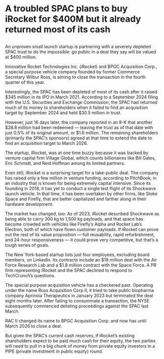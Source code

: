 # A troubled SPAC plans to buy iRocket for $400M but it already returned most of its cash
## 
An unproven small launch startup is partnering with a severely depleted SPAC trust to do the impossible: go public in a deal they say will be valued at $400 million.

Innovative Rocket Technologies Inc. (iRocket) and BPGC Acquisition Corp., a special purpose vehicle company founded by former Commerce Secretary Wilbur Ross, is aiming to close the transaction in the fourth quarter of this year.

Interestingly, the SPAC has been depleted of most of its cash after it raised $345 million in its IPO in March 2021. According to a September 2024 filing with the U.S. Securities and Exchange Commission, the SPAC had returned much of its money to shareholders when it failed to find an acquisition target by September 2024 and held $30.5 million in trust.

However, just 16 days later, the company reported in an 8-K that another $28.8 million had been redeemed — leaving the trust as of that date with just 0.5% of its original amount, or $1.6 million. The remaining shareholders (primarily the SPAC’s sponsors) agreed at that time to extend the date to find an acquisition target to March 2026.

The startup, iRocket, was at one time buzzy because it was backed by venture capital firm Village Global, which counts billionaires like Bill Gates, Eric Schmidt, and Reid Hoffman among its limited partners.

Even still, iRocket is a surprising target for a take-public deal. The company has raised only a few million in venture funding, according to PitchBook, in an industry that is known for being extremely capital intensive. Since its founding in 2018, it has yet to conduct a single test flight of its Shockwave launch vehicle. In that time, it has been overtaken by other firms, like Stoke Space and Firefly, that are better capitalized and farther along in their hardware development.

The market has changed, too: As of 2023, iRocket described Shockwave as being able to carry 300 kg to 1,500 kg payloads, and that space has become crowded with vehicles like Firefly’s Alpha and Rocket Lab’s Electron, both of which have flown customer payloads. If iRocket can prove out the rest of its value proposition — full reusability, rapid refurbishment, and 24-hour responsiveness — it could prove very competitive, but that’s a tough series of goals.

The New York-based startup lists just four employees, excluding board members, on LinkedIn. Its contracts include an $18 million deal with the Air Force Research Lab and a $1.8 million contract with the Space Force. A PR firm representing iRocket and the SPAC declined to respond to TechCrunch’s questions.

The special purpose acquisition vehicle has a checkered past. Operating under the name Ross Acquisition Corp II, it tried to take public biopharma company Aprinoia Therapeutics in January 2023 but terminated the deal eight months later. After failing to consummate a transaction, the NYSE subsequently commenced delisting proceedings against the SPAC last March.

RAC II changed its name to BPGC Acquisition Corp. and now has until March 2026 to close a deal.

But given the SPAC’s current cash reserves, if iRocket’s existing shareholders expect to be paid much cash for their equity, the two parties will need to pull in a big chunk of money from private equity investors in a PIPE (private investment in public equity) round.
